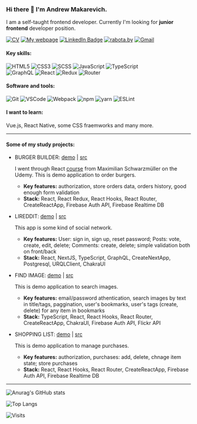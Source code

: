 ### Hi there 👋 I'm Andrew Makarevich.

I am a self-taught frontend developer. Currently I'm looking for **junior frontend** developer position.

[![CV](https://img.shields.io/badge/CV-PDF-blue)](https://drive.google.com/file/d/1AbxI7paLH2FqJU4NN-iI6s2zdRZ71u9I/)
[![My webpage](https://img.shields.io/badge/My-webpage-blue)](https://andrew-mak.github.io/andrew.makarevich/)
[![LinkedIn Badge](https://img.shields.io/badge/LinkedIn-informational?style=flat&logo=linkedin&logoColor=white&color=0D76A8)](https://www.linkedin.com/in/andrei-makarevich-a70817162/)
[![rabota.by](https://img.shields.io/badge/rabota.by-%20-red)](https://rabota.by/resume/ed87c0a9ff01f75a250039ed1f54464d5a4139)
[![Gmail](https://img.shields.io/badge/-gmail-c14438?style=flat&logo=Gmail&logoColor=white)](mailto:andrews.makarevich@gmail.com)

#### Key skills:
![HTML5](https://img.shields.io/badge/-HTML5-000?style=flat-square&logo=HTML5)
![CSS3](https://img.shields.io/badge/-CSS3-000?style=flat-square&logo=CSS3)
![SCSS](https://img.shields.io/badge/-SCSS-000?style=flat-square&logo=SASS)
![JavaScript](https://img.shields.io/badge/-JavaScript-000?style=flat-square&logo=JavaScript)
![TypeScript](https://img.shields.io/badge/-TypeScript-000?style=flat-square&logo=TypeScript)  
![GraphQL](https://img.shields.io/badge/-GraphQL-000?style=flat-square&logo=graphql)
![React](https://img.shields.io/badge/-React-000?style=flat-square&logo=react)
![Redux](https://img.shields.io/badge/-Redux-000?style=flat-square&logo=Redux)
![Router](https://img.shields.io/badge/-Router-000?style=flat-square&logo=reactrouter)

#### Software and tools:
![Git](https://img.shields.io/badge/-Git-000?style=flat-square&logo=Git)
![VSCode](https://img.shields.io/badge/-VSCode-000?style=flat-square&logo=visualstudiocode)
![Webpack](https://img.shields.io/badge/-Webpack-000?style=flat-square&logo=Webpack)
![npm](https://img.shields.io/badge/-npm-000?style=flat-square&logo=npm)
![yarn](https://img.shields.io/badge/-yarn-000?style=flat-square&logo=yarn) 
![ESLint](https://img.shields.io/badge/-ESLint-000?style=flat-square&logo=ESLint)

#### I want to learn:
Vue.js, React Native, some CSS fraemworks and many more.

___

#### Some of my study projects:

* BURGER BUILDER: [demo](https://burger-builder-am.vercel.app/) | [src](https://github.com/andrew-mak/burger-builder-app/tree/dev-hooks)

    I went through React [course](https://www.udemy.com/course/react-the-complete-guide-incl-redux/) from Maximilian Schwarzmüller on the Udemy. This is demo application to order burgers.
    - **Key features:** authorization, store orders data, orders history, good enough form validation
    - **Stack:** React, React Redux, React Hooks, React Router, CreateReactApp, Firebase Auth API, Firebase Realtime DB
    
* LIREDDIT: [demo](https://lireddit-am.vercel.app/) | [src](https://github.com/andrew-mak/lireddit-full)

    This app is some kind of social network. 
    - **Key features:** User: sign in, sign up, reset password; Posts: vote, create, edit, delete; Comments: create, delete; simple validation both on front/back
    - **Stack:** React, NextJS, TypeScript, GraphQL, CreateNextApp, Postgresql, URQLClient, ChakraUI
    
* FIND IMAGE: [demo](https://find-image-am.vercel.app/) | [src](https://github.com/andrew-mak/find-image#readme)

   This is demo application to search images. 
    - **Key features:** email/password athentication, search images by text in title/tags, paggination, user's bookmarks, user's tags (create, delete) for any item in bookmarks 
    - **Stack:** TypeScript, React, React Hooks, React Router, CreateReactApp, ChakraUI, Firebase Auth API, Flickr API

* SHOPPING LIST: [demo](https://shopping-list-am.vercel.app/) | [src](https://github.com/andrew-mak/shopping-list)

    This is demo application to manage purchases. 
    - **Key features:** authorization, purchases: add, delete, chnage item state; store purchases
    - **Stack:** React, React Hooks, React Router, CreateReactApp, Firebase Auth API, Firebase Realtime DB

___

![Anurag's GitHub stats](https://github-readme-stats.vercel.app/api?username=andrew-mak&show_icons=true&theme=dark)


![Top Langs](https://github-readme-stats.vercel.app/api/top-langs/?username=andrew-mak&layout=compact&theme=dark&show_icons=true)


![Visits](http://estruyf-github.azurewebsites.net/api/VisitorHit?user=andrew-makC&repo=Envoy-VC-visitors-badge&countColorcountColor&countColor=%237B1E7A)

<!--
**andrew-mak/andrew-mak** is a ✨ _special_ ✨ repository because its `README.md` (this file) appears on your GitHub profile.

Here are some ideas to get you started:

- 🔭 I’m currently working on ...
- 🌱 I’m currently learning ...
- 👯 I’m looking to collaborate on ...
- 🤔 I’m looking for help with ...
- 💬 Ask me about ...
- 📫 How to reach me: ...
- 😄 Pronouns: ...
- ⚡ Fun fact: ...
-->
